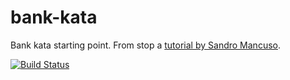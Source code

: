 # bank-kata
Bank kata starting point. From stop a [tutorial by Sandro Mancuso](https://github.com/sandromancuso/Bank-kata).

[![Build Status](https://travis-ci.org/fmacicasan/bank-kata.svg?branch=master)](https://travis-ci.org/fmacicasan/bank-kata)